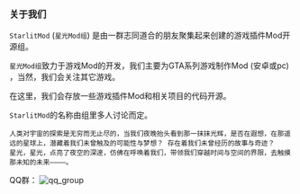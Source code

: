 ### 关于我们
`StarlitMod` (`星光Mod组`) 是由一群志同道合的朋友聚集起来创建的游戏插件Mod开源组。

`星光Mod组`致力于游戏Mod的开发，我们主要为GTA系列游戏制作Mod (安卓或pc) ，当然，我们会关注其它游戏。

在这里，我们会存放一些游戏插件Mod和相关项目的代码开源。

`StarlitMod`的名称由组里多人讨论而定。
```
人类对宇宙的探索是无穷而无止尽的，当我们夜晚抬头看到那一抹抹光辉，是否在遐想，在那遥远的星球上，潜藏着我们未曾触及的可能性与梦想？ 存在着我们未曾经历的故事与奇迹？
星光，星光，点亮了夜空的深邃，仿佛在呼唤着我们，带领我们穿越时间与空间的界限，去触摸那未知的未来————。
```

QQ群：
![qq_group](https://github.com/StarlitMod/.github/blob/main/img/qq_group.jpg)

